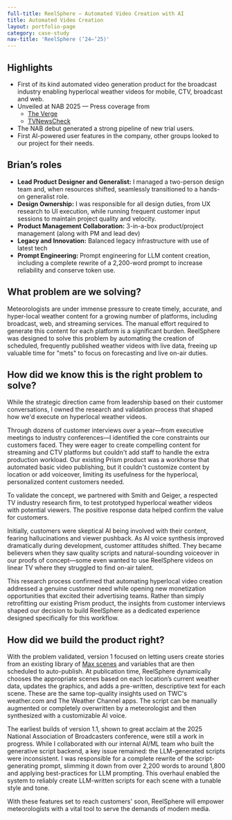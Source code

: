 ```yaml
---
full-title: ReelSphere — Automated Video Creation with AI
title: Automated Video Creation
layout: portfolio-page
category: case-study
nav-title: 'ReelSphere (’24–’25)'
---
```


## Highlights
- First of its kind automated video generation product for the broadcast industry enabling hyperlocal weather videos for mobile, CTV, broadcast and web.
- Unveiled at NAB 2025 — Press coverage from 
	- [The Verge](https://www.theverge.com/2024/4/11/24126670/weather-channel-weather-company-ai-local-forecast) 
	- [TVNewsCheck](https://tvnewscheck.com/digital/article/ai-and-automation-fuel-new-audiences-and-revenue-with-weather-programming/) 
- The NAB debut generated a strong pipeline of new trial users.
- First AI-powered user features in the company, other groups looked to our project for their needs.


## Brian’s roles
* **Lead Product Designer and Generalist:** I managed a two-person design team and, when resources shifted, seamlessly transitioned to a hands-on generalist role.
* **Design Ownership:** I was responsible for all design duties, from UX research to UI execution, while running frequent customer input sessions to maintain project quality and velocity.
* **Product Management Collaboration:** 3-in-a-box product/project management (along with PM and lead dev)
* **Legacy and Innovation:** Balanced legacy infrastructure with use of latest tech
* **Prompt Engineering:** Prompt engineering for LLM content creation, including a complete rewrite of a 2,200-word prompt to increase reliability and conserve token use.

## What problem are we solving?

Meteorologists are under immense pressure to create timely, accurate, and hyper-local weather content for a growing number of platforms, including broadcast, web, and streaming services. The manual effort required to generate this content for each platform is a significant burden. ReelSphere was designed to solve this problem by automating the creation of scheduled, frequently published weather videos with live data, freeing up valuable time for "mets" to focus on forecasting and live on-air duties.

## How did we know this is the right problem to solve?
While the strategic direction came from leadership based on their customer conversations, I owned the research and validation process that shaped how we'd execute on hyperlocal weather videos.

Through dozens of customer interviews over a year—from executive meetings to industry conferences—I identified the core constraints our customers faced. They were eager to create compelling content for streaming and CTV platforms but couldn't add staff to handle the extra production workload. Our existing Prism product was a workhorse that automated basic video publishing, but it couldn't customize content by location or add voiceover, limiting its usefulness for the hyperlocal, personalized content customers needed.

To validate the concept, we partnered with Smith and Geiger, a respected TV industry research firm, to test prototyped hyperlocal weather videos with potential viewers. The positive response data helped confirm the value for customers.

Initially, customers were skeptical AI being involved with their content, fearing hallucinations and viewer pushback. As AI voice synthesis improved dramatically during development, customer attitudes shifted. They became believers when they saw quality scripts and natural-sounding voiceover in our proofs of concept—some even wanted to use ReelSphere videos on linear TV where they struggled to find on-air talent.

This research process confirmed that automating hyperlocal video creation addressed a genuine customer need while opening new monetization opportunities that excited their advertising teams. Rather than simply retrofitting our existing Prism product, the insights from customer interviews shaped our decision to build ReelSphere as a dedicated experience designed specifically for this workflow.

## How did we build the product right?

With the problem validated, version 1 focused on letting users create stories from an existing library of [Max scenes](https://www.weathercompany.com/media/) and variables that are then scheduled to auto-publish. At publication time, ReelSphere dynamically chooses the appropriate scenes based on each location’s current weather data, updates the graphics, and adds a pre-written, descriptive text for each scene. These are the same top-quality insights used on TWC's weather.com and The Weather Channel apps. The script can be manually augmented or completely overwritten by a meteorologist and then synthesized with a customizable AI voice.

The earliest builds of version 1.1, shown to great acclaim at the 2025 National Association of Broadcasters conference, were still a work in progress. While I collaborated with our internal AI/ML team who built the generative script backend, a key issue remained: the LLM-generated scripts were inconsistent. I was responsible for a complete rewrite of the script-generating prompt, slimming it down from over 2,200 words to around 1,800 and applying best-practices for LLM prompting. This overhaul enabled the system to reliably create LLM-written scripts for each scene with a tunable style and tone.

With these features set to reach customers' soon, ReelSphere will empower meteorologists with a vital tool to serve the demands of modern media.

<!--
![Placeholder link content.](/assets/img/placeholder.png 'Roughing out content with paper prototypes.')

<figcaption><small>Placehodler caption content</small></figcaption>
-->